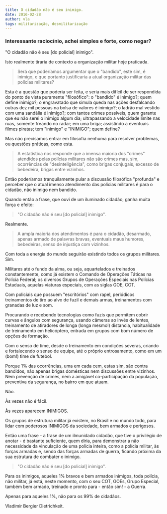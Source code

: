 ```yaml
---
title: O cidadão não é seu inimigo.
date: 2016-02-28
author: vla
tags: militarização, desmilitarização
---
```


### Interessante raciocínio, achei simples e forte, como negar? 

"O cidadão não é seu [do policial] inimigo". 

Isto realmente tiraria de contexto a organização militar hoje praticada.

> Será que poderíamos argumentar que o "bandido", este sim, é inimigo, e que portanto justificaria a atual organização militar das polícias militares?

Esta é a questão que poderia ser feita, e seria mais difícil de ser respondida do ponto de vista puramente "filosófico": o "bandido" é inimigo?; quem define inimigo?; o engravatado que simula queda nas ações desfalcando outras dez mil pessoas na bolsa de valores é inimigo?; o ladrão mal vestido com uma sandália é inimigo?; com tantos crimes possíveis, quem garante que eu não serei o inimigo algum dia; ultrapassando a velocidade limite nas ruas, somente freando no radar; em uma briga; assistindo a eventuais filmes piratas; tem "inimigo" e "INIMIGO"; quem define? 

Mas não precisamos entrar em filosofia nenhuma para resolver problemas, ou questões práticas, como esta. 

> A estatística nos responde que a imensa maioria dos "crimes" atendidos pelas polícias militares não são crimes mas, sim, ocorrências de "desinteligência", como brigas conjugais, excesso de bebedeira, brigas entre vizinhos.

Então poderíamos tranquilamente pular a discussão filosófica "profunda" e perceber que o atual imenso atendimento das polícias militares é para o cidadão, não inimigo nem bandido.

Quando então a frase, que ouvi de um iluminado cidadão, ganha muita força e efeito: 

> "O cidadão não é seu [do policial] inimigo".

Realmente. 

> A ampla maioria dos atendimentos é para o cidadão, desarmado, apenas armado de palavras bravas, eventuais maus humores, bebedeiras, senso de injustiça com vizinhos.

Com toda a energia do mundo seguirão existindo todos os grupos militares. Sim. 

Militares até o fundo da alma, ou seja, aquartelados e treinados constantemente, como já existem o Comando de Operações Táticas na Polícia Federal; os diversos Grupos de Operações Especiais nas Polícias Estaduais, aquelas viaturas especiais, com as siglas GOE, COT. 

Com policiais que possuem "escritórios" com rapel, periódicos treinamentos de tiro ao alvo de fuzil e demais armas, treinamentos com granadas de luz e som. 

Procurando e recebendo tecnologias como fuzis que permitem cobrir curvas e ângulos com segurança, usando câmeras ao invés de lentes, treinamento de atiradores de longa (longa mesmo!) distancia, habitualidade de treinamento em helicóptero, entrada em grupos com bom número de opções de formação. 

Com o senso de time, desde o treinamento em condições severas, criando e fortalecendo o senso de equipe, até o próprio entrosamento, como em um (bom!) time de futebol. 

Porque 1% das ocorrências, uma em cada cem, estas sim, são contra bandidos, não apenas brigas domésticas nem discussões entre vizinhos. Nem prevenção de crimes, nem a amigável co-participação da população, preventiva da segurança, no bairro em que atuam.

Não.

Às vezes não é fácil.

Às vezes aparecem INIMIGOS.

Os grupos de estrutura militar já existem, no Brasil e no mundo todo, para lidar com poderosos INIMIGOS da sociedade, bem armados e perigosos.

Então uma frase - a frase de um ilmunidado cidadão, que tive o privilégio de anotar - é bastante suficiente, quem diria, para demonstrar a não necessidade da vinculação de uma polícia inteira, como a polícia militar, às forças armadas e, sendo das forças armadas de guerra, ficando próxima da sua estrutura de combater o inimigo.

> "O cidadão não é seu [do policial] inimigo".

Para os inimigos, aqueles 1% bravos e bem armados inimigos, toda polícia, não militar, já está, neste momento, com o seu COT, GOEs, Grupo Especial, também bem armado, treinado e pronto para - então sim! - a Guerra. 

Apenas para aqueles 1%, não para os 99% de cidadãos.

Vladimir Bergier Dietrichkeit.

